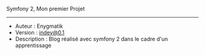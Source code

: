 Symfony 2, Mon premier Projet 
*****************************

* Auteur : Enygmatik
* Version : indev@0.1
* Description : Blog réalisé avec symfony 2 dans le cadre d'un apprentissage